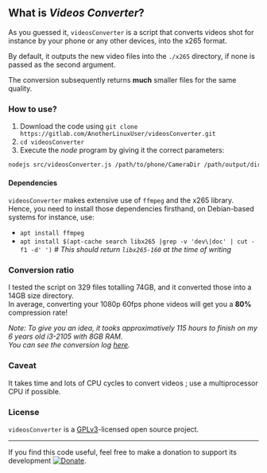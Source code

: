 ## What is *Videos Converter*?

As you guessed it, `videosConverter` is a script that converts videos shot for instance by your phone or any other devices, into the x265 format.

By default, it outputs the new video files into the `./x265` directory, if none is passed as the second argument.

The conversion subsequently returns **much** smaller files for the same quality.

### How to use?
 
1. Download the code using `git clone https://gitlab.com/AnotherLinuxUser/videosConverter.git`
2. `cd videosConverter`
3. Execute the *node* program by giving it the correct parameters:
 
 ```bash
nodejs src/videosConverter.js /path/to/phone/CameraDir /path/output/dir
```

#### Dependencies

`videosConverter` makes extensive use of `ffmpeg` and the x265 library.<br>
Hence, you need to install those dependencies firsthand, on Debian-based systems for instance, use:
- `apt install ffmpeg`
- `apt install $(apt-cache search libx265 |grep -v 'dev\|doc' | cut -f1 -d' ')` *# This should return `libx265-160` at the time of writing*

### Conversion ratio

I tested the script on 329 files totalling 74GB, and it converted those into a 14GB size directory.<br>
In average, converting your 1080p 60fps phone videos will get you a **80%** compression rate!

*Note: To give you an idea, it tooks approximatively 115 hours to finish on my 6 years old i3-2105 with 8GB RAM.<br>
You can see the conversion log [here](https://gist.github.com/AlexandreBonneau/dddd33044f21e2078fe3d379804fdc52).* 

### Caveat

It takes time and lots of CPU cycles to convert videos ; use a multiprocessor CPU if possible.

### License

`videosConverter` is a [GPLv3](https://www.gnu.org/licenses/#GPL)-licensed open source project.
 
****
 
If you find this code useful, feel free to make a donation to support its development [![Donate][patreon-image]][patreon-url].

[patreon-url]: https://www.patreon.com/AlexandreBonneau
[patreon-image]: https://img.shields.io/badge/patreon-donate-orange.svg
 
